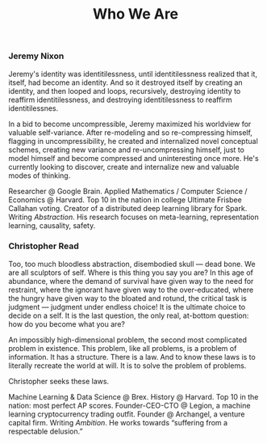 ﻿---
layout: post
title: Who We Are
landing-title: 'Who We Are'
nav-menu: true
description: null
image: null
author: null
show_tile: false
---

### Jeremy Nixon
Jeremy's identity was identitilessness, until identitilessness realized that it, itself, had become an identity. And so it destroyed itself by creating an identity, and then looped and loops, recursively, destroying identity to reaffirm identitilessness, and destroying identitilessness to reaffirm identitilessnes.

In a bid to become uncompressible, Jeremy maximized his worldview for valuable self-variance. After re-modeling and so re-compressing himself, flagging in uncompressibility, he created and internalized novel conceptual schemes, creating new variance and re-uncompressing himself, just to model himself and become compressed and uninteresting once more. He's currently looking to discover, create and internalize new and valuable modes of thinking.

Researcher @ Google Brain. Applied Mathematics / Computer Science / Economics @ Harvard. Top 10 in the nation in college Ultimate Frisbee Callahan voting. Creator of a distributed deep learning library for Spark. Writing *Abstraction*. His research focuses on meta-learning, representation learning, causality, safety.
  
### Christopher Read
Too, too much bloodless abstraction, disembodied skull — dead bone. We are all sculptors of self. Where is this thing you say you are? In this age of abundance, where the demand of survival have given way to the need for restraint, where the ignorant have given way to the over-educated, where the hungry have given way to the bloated and rotund, the critical task is judgment — judgment under endless choice! It is the ultimate choice to decide on a self. It is the last question, the only real, at-bottom question: how do you become what you are?

An impossibly high-dimensional problem, the second most complicated problem in existence. This problem, like all problems, is a problem of information. It has a structure. There is a law. And to know these laws is to literally recreate the world at will. It is to solve the problem of problems.

Christopher seeks these laws.

Machine Learning & Data Science @ Brex. History @ Harvard. Top 10 in the nation: most perfect AP scores. Founder-CEO-CTO @ Legion, a machine learning cryptocurrency trading outfit. Founder @ Archangel, a venture capital firm. Writing *Ambition*. He works towards “suffering from a respectable delusion.”